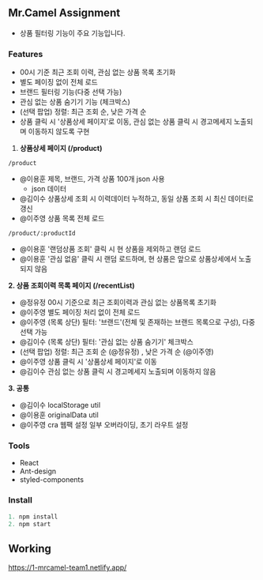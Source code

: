 ## Mr.Camel Assignment
- 상품 필터링 기능이 주요 기능입니다.

### Features
- 00시 기준 최근 조회 이력, 관심 없는 상품 목록 초기화
- 별도 페이징 없이 전체 로드
- 브랜드 필터링 기능(다중 선택 가능)
- 관심 없는 상품 숨기기 기능 (체크박스)
- (선택 팝업) 정렬: 최근 조회 순, 낮은 가격 순
- 상품 클릭 시 '상품상세 페이지'로 이동, 관심 없는 상품 클릭 시 경고메세지 노출되며 이동하지 않도록 구현

1. **상품상세 페이지 (/product)**

`/product`

- @이용훈 제목, 브랜드, 가격 상품 100개 json 사용
    - json 데이터
- @김이수 상품상세 조회 시 이력데이터 누적하고, 동일 상품 조회 시 최신 데이터로 갱신
- @이주영 상품 목록 전체 로드

`/product/:productId`

- @이용훈 '랜덤상품 조회' 클릭 시 현 상품을 제외하고 랜덤 로드
- @이용훈 '관심 없음' 클릭 시 랜덤 로드하며, 현 상품은 앞으로 상품상세에서 노출되지 않음

**2. 상품 조회이력 목록 페이지 (/recentList)**

- @정유정  00시 기준으로 최근 조회이력과 관심 없는 상품목록 초기화
- @이주영  별도 페이징 처리 없이 전체 로드
- @이주영  (목록 상단) 필터: '브랜드'(전체 및 존재하는 브랜드 목록으로 구성), 다중선택 가능
- @김이수  (목록 상단) 필터: '관심 없는 상품 숨기기' 체크박스
- (선택 팝업) 정렬: 최근 조회 순 (@정유정) , 낮은 가격 순 (@이주영)
- @이주영 상품 클릭 시 '상품상세 페이지'로 이동
- @김이수 관심 없는 상품 클릭 시 경고메세지 노출되며 이동하지 않음

**3. 공통**

- @김이수 localStorage util
- @이용훈 originalData util
- @이주영 cra 웹팩 설정 일부 오버라이딩, 초기 라우트 설정

### Tools
- React
- Ant-design
- styled-components

### Install
```js
1. npm install
2. npm start
```

## Working

https://1-mrcamel-team1.netlify.app/
